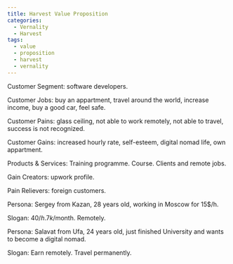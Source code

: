 ```yaml
---
title: Harvest Value Proposition
categories: 
  - Vernality
  - Harvest
tags:
  - value
  - proposition
  - harvest
  - vernality
---
```


Customer Segment: software developers. 

Customer Jobs: buy an appartment, travel around the world, increase income, buy a good car, feel safe. 

Customer Pains: glass ceiling, not able to work remotely, not able to travel, success is not recognized.

Customer Gains: increased hourly rate, self-esteem, digital nomad life, own appartment.  


Products & Services: Training programme. Course. Clients and remote jobs. 

Gain Creators: upwork profile. 

Pain Relievers: foreign customers.  


Persona: Sergey from Kazan, 28 years old, working in Moscow for 15$/h.

Slogan: 40$/h. 7k$/month. Remotely. 


Persona: Salavat from Ufa, 24 years old, just finished University and wants to become a digital nomad.
   
Slogan: Earn remotely. Travel permanently. 